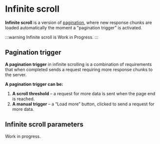 # Infinite scroll
**Infinite scroll** is a version of [pagination](./pagination.md), where new response chunks
are loaded automatically the moment a "pagination trigger" is activated.

:::warning
Infinite scroll is Work in Progress.
:::

## Pagination trigger
**A pagination trigger** in infinite scrolling is a combination of requirements
that when completed sends a request requiring more response chunks to the server.

**A pagination trigger can be:**
1. **A scroll threshold** – a request for more data is sent when the page end is reached. 
2. **A manual trigger** – a “Load more” button, clicked 
to send a request for more data.

## Infinite scroll parameters
Work in progress.